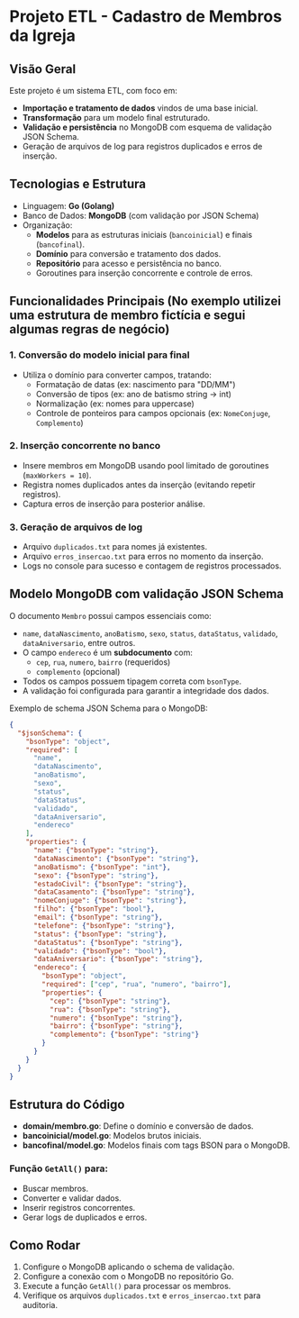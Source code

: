 # Projeto ETL - Cadastro de Membros da Igreja

## Visão Geral

Este projeto é um sistema ETL, com foco em:

- **Importação e tratamento de dados** vindos de uma base inicial.
- **Transformação** para um modelo final estruturado.
- **Validação e persistência** no MongoDB com esquema de validação JSON Schema.
- Geração de arquivos de log para registros duplicados e erros de inserção.

## Tecnologias e Estrutura

- Linguagem: **Go (Golang)**
- Banco de Dados: **MongoDB** (com validação por JSON Schema)
- Organização:  
  - **Modelos** para as estruturas iniciais (`bancoinicial`) e finais (`bancofinal`).
  - **Domínio** para conversão e tratamento dos dados.
  - **Repositório** para acesso e persistência no banco.
  - Goroutines para inserção concorrente e controle de erros.

## Funcionalidades Principais (No exemplo utilizei uma estrutura de membro fictícia e segui algumas regras de negócio)

### 1. Conversão do modelo inicial para final

- Utiliza o domínio para converter campos, tratando:
  - Formatação de datas (ex: nascimento para "DD/MM")
  - Conversão de tipos (ex: ano de batismo string → int)
  - Normalização (ex: nomes para uppercase)
  - Controle de ponteiros para campos opcionais (ex: `NomeConjuge`, `Complemento`)

### 2. Inserção concorrente no banco

- Insere membros em MongoDB usando pool limitado de goroutines (`maxWorkers = 10`).
- Registra nomes duplicados antes da inserção (evitando repetir registros).
- Captura erros de inserção para posterior análise.

### 3. Geração de arquivos de log

- Arquivo `duplicados.txt` para nomes já existentes.
- Arquivo `erros_insercao.txt` para erros no momento da inserção.
- Logs no console para sucesso e contagem de registros processados.

## Modelo MongoDB com validação JSON Schema

O documento `Membro` possui campos essenciais como:

- `name`, `dataNascimento`, `anoBatismo`, `sexo`, `status`, `dataStatus`, `validado`, `dataAniversario`, entre outros.
- O campo `endereco` é um **subdocumento** com:
  - `cep`, `rua`, `numero`, `bairro` (requeridos)
  - `complemento` (opcional)
- Todos os campos possuem tipagem correta com `bsonType`.
- A validação foi configurada para garantir a integridade dos dados.

Exemplo de schema JSON Schema para o MongoDB:

```json
{
  "$jsonSchema": {
    "bsonType": "object",
    "required": [
      "name",
      "dataNascimento",
      "anoBatismo",
      "sexo",
      "status",
      "dataStatus",
      "validado",
      "dataAniversario",
      "endereco"
    ],
    "properties": {
      "name": {"bsonType": "string"},
      "dataNascimento": {"bsonType": "string"},
      "anoBatismo": {"bsonType": "int"},
      "sexo": {"bsonType": "string"},
      "estadoCivil": {"bsonType": "string"},
      "dataCasamento": {"bsonType": "string"},
      "nomeConjuge": {"bsonType": "string"},
      "filho": {"bsonType": "bool"},
      "email": {"bsonType": "string"},
      "telefone": {"bsonType": "string"},
      "status": {"bsonType": "string"},
      "dataStatus": {"bsonType": "string"},
      "validado": {"bsonType": "bool"},
      "dataAniversario": {"bsonType": "string"},
      "endereco": {
        "bsonType": "object",
        "required": ["cep", "rua", "numero", "bairro"],
        "properties": {
          "cep": {"bsonType": "string"},
          "rua": {"bsonType": "string"},
          "numero": {"bsonType": "string"},
          "bairro": {"bsonType": "string"},
          "complemento": {"bsonType": "string"}
        }
      }
    }
  }
}
```

## Estrutura do Código

- **domain/membro.go**: Define o domínio e conversão de dados.
- **bancoinicial/model.go**: Modelos brutos iniciais.
- **bancofinal/model.go**: Modelos finais com tags BSON para o MongoDB.

### Função `GetAll()` para:
- Buscar membros.
- Converter e validar dados.
- Inserir registros concorrentes.
- Gerar logs de duplicados e erros.

## Como Rodar

1. Configure o MongoDB aplicando o schema de validação.
2. Configure a conexão com o MongoDB no repositório Go.
3. Execute a função `GetAll()` para processar os membros.
4. Verifique os arquivos `duplicados.txt` e `erros_insercao.txt` para auditoria.
